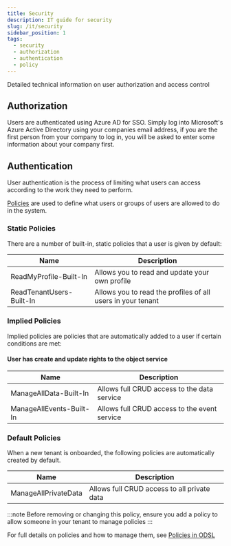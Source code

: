 ```yaml
---
title: Security
description: IT guide for security
slug: /it/security
sidebar_position: 1
tags:
  - security
  - authorization
  - authentication
  - policy
---
```

Detailed technical information on user authorization and access control

## Authorization

Users are authenticated using Azure AD for SSO. 
Simply log into Microsoft's Azure Active Directory using your companies email address, if you are the first person from your company to log in, you will be asked to enter some information about your company first.

## Authentication

User authentication is the process of limiting what users can access according to the work they need to perform.

[Policies](/docs/odsl/variable/policy) are used to define what users or groups of users are allowed to do in the system. 

### Static Policies
There are a number of built-in, static policies that a user is given by default:

|**Name**|**Description**|
|-|-|
|ReadMyProfile-Built-In|Allows you to read and update your own profile|
|ReadTenantUsers-Built-In|Allows you to read the profiles of all users in your tenant|

### Implied Policies
Implied policies are policies that are automatically added to a user if certain conditions are met:

#### User has create and update rights to the object service

|**Name**|**Description**|
|-|-|
|ManageAllData-Built-In|Allows full CRUD access to the data service|
|ManageAllEvents-Built-In|Allows full CRUD access to the event service|

### Default Policies
When a new tenant is onboarded, the following policies are automatically created by default.

|**Name**|**Description**|
|-|-|
|ManageAllPrivateData|Allows full CRUD access to all private data|

:::note
Before removing or changing this policy, ensure you add a policy to allow someone in your tenant to manage policies
:::

For full details on policies and how to manage them, see [Policies in ODSL](/docs/odsl/variable/policy)
